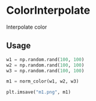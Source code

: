 # ColorInterpolate
Interpolate color

## Usage
```python
w1 = np.random.rand(100, 100)
w2 = np.random.rand(100, 100)
w3 = np.random.rand(100, 100)

m1 = norm_color(w1, w2, w3)

plt.imsave("m1.png", m1)
```
